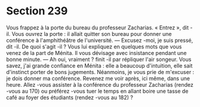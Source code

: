 # Section 239

Vous frappez à la porte du bureau du professeur Zacharias. «
Entrez », dit -il. Vous ouvrez la porte : il allait quitter son bureau
pour donner une conférence à l'amphithéâtre de l'université.
— Excusez -moi, je  suis pressé, dit -il. De quoi s'agit -il ?
Vous lui expliquez en quelques mots que vous venez de la part de
Ménita. Il vous dévisage avec insistance pendant une bonne
minute.
— Ah oui, vraiment ? finit -il par répliquer l'air songeur. Vous
savez, j'ai grande  confiance en Ménita : elle a beaucoup
d'intuition, elle sait d'instinct porter de bons jugements.
Néanmoins, je vous prie de m'excuser : je dois donner ma
conférence. Revenez me voir après, ici même, dans une heure.
Allez -vous assister à la conférence du professeur Zacharias
(rendez -vous au 170) ou préférez -vous tuer le temps en allant
boire une tasse de café au foyer des étudiants (rendez -vous au
182) ?